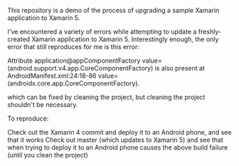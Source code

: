 This repository is a demo of the process of upgrading a sample Xamarin application to Xamarin 5.

I've encountered a variety of errors while attempting to update a freshly-created Xamarin application to Xamarin 5. Interestingly enough, the only error that still reproduces for me is this error:

  Attribute application@appComponentFactory value=(android.support.v4.app.CoreComponentFactory) is also present at AndroidManifest.xml:24:18-86 value=(androidx.core.app.CoreComponentFactory).

which can be fixed by cleaning the project, but cleaning the project shouldn't be necessary.


To reproduce:

Check out the Xamarin 4 commit and deploy it to an Android phone, and see that it works
Check out master (which updates to Xamarin 5) and see that when trying to deploy it to an Android phone causes the above build failure (until you clean the project)
